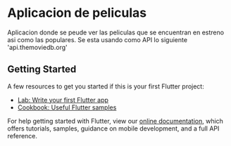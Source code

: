 # Aplicacion de peliculas

Aplicacion donde se peude ver las peliculas que se encuentran en estreno asi como las populares. Se esta usando como API lo siguiente 'api.themoviedb.org'
## Getting Started

A few resources to get you started if this is your first Flutter project:

- [Lab: Write your first Flutter app](https://flutter.dev/docs/get-started/codelab)
- [Cookbook: Useful Flutter samples](https://flutter.dev/docs/cookbook)

For help getting started with Flutter, view our
[online documentation](https://flutter.dev/docs), which offers tutorials,
samples, guidance on mobile development, and a full API reference.
